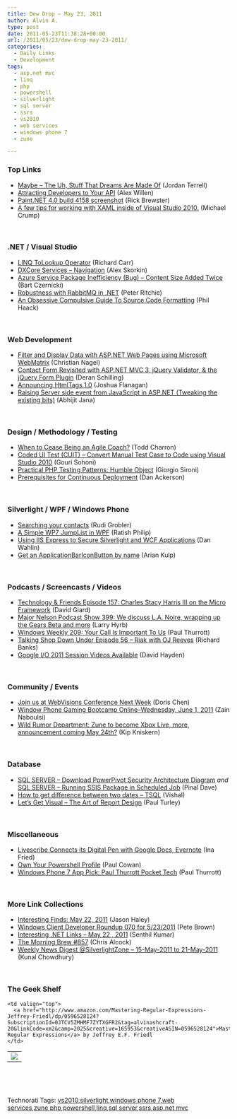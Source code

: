 ```yaml
---
title: Dew Drop – May 23, 2011
author: Alvin A.
type: post
date: 2011-05-23T11:38:28+00:00
url: /2011/05/23/dew-drop-may-23-2011/
categories:
  - Daily Links
  - Development
tags:
  - asp.net mvc
  - linq
  - php
  - powershell
  - silverlight
  - sql server
  - ssrs
  - vs2010
  - web services
  - windows phone 7
  - zune

---
```

### <a name="top"></a>Top Links

  * <a href="http://blog.jordanterrell.com/post/Maybe-The-Uh-Stuff-That-Dreams-Are-Made-Of.aspx" target="_blank">Maybe – The Uh, Stuff That Dreams Are Made Of</a> (Jordan Terrell)
  * [Attracting Developers to Your API][1] (Alex Willen)
  * [Paint.NET 4.0 build 4158 screenshot][2] (Rick Brewster)
  * [A few tips for working with XAML inside of Visual Studio 2010.][3] (Michael Crump)

&#160;

### <a name="dotnet"></a>.NET / Visual Studio

  * [LINQ ToLookup Operator][4] (Richard Carr)
  * [DXCore Services – Navigation][5] (Alex Skorkin)
  * [Azure Service Package Inefficiency (Bug) &#8211; Content Size Added Twice][6] (Bart Czernicki)
  * [Robustness with RabbitMQ in .NET][7] (Peter Ritchie)
  * [An Obsessive Compulsive Guide To Source Code Formatting][8] (Phil Haack)

&#160;

### <a name="web"></a>Web Development

  * [Filter and Display Data with ASP.NET Web Pages using Microsoft WebMatrix][9] (Christian Nagel)
  * [Contact Form Revisited with ASP.NET MVC 3, jQuery Validator, & the jQuery Form Plugin][10] (Deran Schilling)
  * [Announcing HtmlTags 1.0][11] (Joshua Flanagan)
  * [Raising Server side event from JavaScript in ASP.NET (Tweaking the existing bits)][12] (Abhijit Jana)

&#160;

### <a name="design"></a>Design / Methodology / Testing

  * [When to Cease Being an Agile Coach?][13] (Todd Charron)
  * [Coded UI Test (CUIT) &#8211; Convert Manual Test Case to Code using Visual Studio 2010][14] (Gouri Sohoni)
  * [Practical PHP Testing Patterns: Humble Object][15] (Giorgio Sironi)
  * [Prerequisites for Continuous Deployment][16] (Dan Ackerson)

&#160;

### <a name="silverlight"></a>Silverlight / WPF / Windows Phone

  * [Searching your contacts][17] (Rudi Grobler)
  * [A Simple WP7 JumpList in WPF][18] (Ratish Philip)
  * [Using IIS Express to Secure Silverlight and WCF Applications][19] (Dan Wahlin)
  * [Get an ApplicationBarIconButton by name][20] (Arian Kulp)

&#160;

### <a name="podcasts"></a>Podcasts / Screencasts / Videos

  * <a href="http://feedproxy.google.com/~r/TechnologyAndFriends/~3/w-BMZ-uEDc0/tf157.aspx" target="_blank">Technology & Friends Episode 157: Charles Stacy Harris III on the Micro Framework</a> (David Giard)
  * <a href="http://feedproxy.google.com/~r/MajorNelsonblogcast/~3/6tj3fcDXcMM/" target="_blank">Major Nelson Podcast Show 399: We discuss L.A. Noire, wrapping up the Gears Beta and more</a> (Larry Hyrb)
  * [Windows Weekly 209: Your Call Is Important To Us][21] (Paul Thurrott)
  * <a href="http://feedproxy.google.com/~r/TalkingShopDownUnder/~3/3vxyVY39KO0/episode-56-riak-with-oj-reeves.html" target="_blank">Talking Shop Down Under Episode 56 &#8211; Riak with OJ Reeves</a> (Richard Banks)
  * [Google I/O 2011 Session Videos Available][22] (David Hayden)

&#160;

### <a name="events"></a>Community / Events

  * [Join us at WebVisions Conference Next Week][23] (Doris Chen)
  * [Window Phone Gaming Bootcamp Online–Wednesday, June 1, 2011][24] (Zain Naboulsi)
  * [Wild Rumor Department: Zune to become Xbox Live, more, announcement coming May 24th?][25] (Kip Kniskern)

&#160;

### <a name="db"></a>Database

  * [SQL SERVER – Download PowerPivot Security Architecture Diagram][26] _and_ [SQL SERVER – Running SSIS Package in Scheduled Job][27] (Pinal Dave)
  * [How to get difference between two dates – TSQL][28] (Vishal)
  * [Let’s Get Visual – The Art of Report Design][29] (Paul Turley)

&#160;

### <a name="misc"></a>Miscellaneous

  * [Livescribe Connects its Digital Pen with Google Docs, Evernote][30] (Ina Fried)
  * [Own Your Powershell Profile][31] (Paul Cowan)
  * [Windows Phone 7 App Pick: Paul Thurrott Pocket Tech][32] (Paul Thurrott)

&#160;

### <a name="links"></a>More Link Collections

  * [Interesting Finds: May 22, 2011][33] (Jason Haley)
  * [Windows Client Developer Roundup 070 for 5/23/2011][34] (Pete Brown)
  * [Interesting .NET Links – May 22 , 2011][35] (Senthil Kumar)
  * [The Morning Brew #857][36] (Chris Alcock)
  * [Weekly News Digest @SilverlightZone &#8211; 15-May-2011 to 21-May-2011][37] (Kunal Chowdhury)

&#160;

### <a name="shelf"></a>The Geek Shelf

<table border="0" cellspacing="0" cellpadding="0">
  <tr>
    <td>
      <img data-recalc-dims="1" decoding="async" src="https://i0.wp.com/ecx.images-amazon.com/images/I/417uSGlaG-L._SL160_.jpg?w=660" />
    </td>
    
    <td valign="top">
      <a href="http://www.amazon.com/Mastering-Regular-Expressions-Jeffrey-Friedl/dp/0596528124?SubscriptionId=0JTCV5ZMHMF7ZYTXGFR2&tag=alvinashcraft-20&linkCode=xm2&camp=2025&creative=165953&creativeASIN=0596528124">Mastering Regular Expressions</a> by Jeffrey E.F. Friedl
    </td>
  </tr>
</table>

&#160;

<div style="padding-bottom: 0px; margin: 0px; padding-left: 0px; padding-right: 0px; display: inline; float: none; padding-top: 0px" id="scid:C16BAC14-9A3D-4c50-9394-FBFEF7A93539:b33cf325-9eed-4cda-884a-e05cd0259281" class="wlWriterEditableSmartContent">
  <!--dotnetkickit-->
</div>

&#160;

<div style="padding-bottom: 0px; margin: 0px; padding-left: 0px; padding-right: 0px; display: inline; float: none; padding-top: 0px" id="scid:0767317B-992E-4b12-91E0-4F059A8CECA8:a25b48e5-ae6c-471d-947a-7e378d38c29a" class="wlWriterEditableSmartContent">
  Technorati Tags: <a href="http://technorati.com/tags/vs2010" rel="tag">vs2010</a>,<a href="http://technorati.com/tags/silverlight" rel="tag">silverlight</a>,<a href="http://technorati.com/tags/windows+phone+7" rel="tag">windows phone 7</a>,<a href="http://technorati.com/tags/web+services" rel="tag">web services</a>,<a href="http://technorati.com/tags/zune" rel="tag">zune</a>,<a href="http://technorati.com/tags/php" rel="tag">php</a>,<a href="http://technorati.com/tags/powershell" rel="tag">powershell</a>,<a href="http://technorati.com/tags/linq" rel="tag">linq</a>,<a href="http://technorati.com/tags/sql+server" rel="tag">sql server</a>,<a href="http://technorati.com/tags/ssrs" rel="tag">ssrs</a>,<a href="http://technorati.com/tags/asp.net+mvc" rel="tag">asp.net mvc</a>
</div>

 [1]: http://feedproxy.google.com/~r/ProgrammableWeb/~3/52HwB_RtAxg/
 [2]: http://blog.getpaint.net/2011/05/21/paint-net-4-0-build-4158-screenshot/
 [3]: http://feedproxy.google.com/~r/MichaelCrump/~3/5gvCPJcm2O4/a-few-tips-for-working-with-xaml-inside-of-visual.aspx
 [4]: http://feedproxy.google.com/~r/BlackwaspLatestAdditions/~3/M4jnyOnxfPI/LinqToLookup.aspx
 [5]: http://www.skorkin.com/2011/05/dxcore-services-navigation/
 [6]: http://silverlighthack.com/post.aspx?id=9533a841-4f25-40bb-a78e-a2ac13e5a79a
 [7]: http://feedproxy.google.com/~r/PeterRitchiesMvpBlog/~3/oo76PBrx3gQ/robustness-with-rabbitmq-in-net.aspx
 [8]: http://feeds.haacked.com/~r/haacked/~3/BIZunAKn9Ws/an-obsessive-compulsive-guide-to-source-code-formatting.aspx
 [9]: http://weblogs.thinktecture.com/cnagel/2011/05/filter-and-display-data-with-aspnet-web-pages-using-microsoft-webmatrix.html
 [10]: http://feedproxy.google.com/~r/derans/~3/z80QrfQw8Ec/contact-form-revisited-with-aspnet-mvc.html
 [11]: http://feedproxy.google.com/~r/JoshuaFlanagan/~3/6vRja0bgZaE/
 [12]: http://dailydotnettips.com/2011/05/19/raising-server-side-event-from-javascript-in-asp-net-tweaking-the-existing-bits/
 [13]: http://www.infoq.com/news/2011/05/agile-coach
 [14]: http://feedproxy.google.com/~r/netCurryRecentArticles/~3/8tAInvA1-Mw/ShowArticle.aspx
 [15]: http://feeds.dzone.com/~r/zones/agile/~3/VzdcA2FWQ1E/practical-php-testing-patterns-58
 [16]: http://feeds.dzone.com/~r/zones/agile/~3/EvoBzQDFY0o/prerequisites-continuous
 [17]: http://feedproxy.google.com/~r/RudiGroblerInTheCloud/~3/G81wQ47xcAA/searching-your-contacts
 [18]: http://www.codeproject.com/KB/WPF/WPF_JumpList.aspx
 [19]: http://weblogs.asp.net/dwahlin/archive/2011/05/21/using-iis-express-to-secure-silverlight-and-wcf-applications.aspx
 [20]: http://feedproxy.google.com/~r/ArianKulp/~3/86AY9HC57to/get-an-applicationbariconbutton-by-name
 [21]: http://www.winsupersite.com/article/podcast-2/windows-weekly-209-call-important-136226
 [22]: http://www.pnpguidance.net/post/GoogleIO2011SessionVideosAvailable.aspx
 [23]: http://blogs.msdn.com/b/dorischen/archive/2011/05/23/join-us-at-webvisions-conference-next-week.aspx
 [24]: http://feedproxy.google.com/~r/zainnab/~3/wtPBDg0oMXY/window-phone-gaming-bootcamp-online-wednesday-june-1-2011.aspx
 [25]: http://feedproxy.google.com/~r/liveside/~3/zeJ10710Fmw/
 [26]: http://blog.sqlauthority.com/2011/05/22/sql-server-download-powerpivot-security-architecture-diagram/
 [27]: http://blog.sqlauthority.com/2011/05/23/sql-server-running-ssis-package-in-scheduled-job/
 [28]: http://feedproxy.google.com/~r/sqlserverpedia/~3/gZopuNjY3g8/
 [29]: http://www.sqlservercentral.com/blogs/pturley/archive/2011/05/23/let_1920_s-get-visual-_1320_-the-art-of-report-design.aspx
 [30]: http://allthingsd.com/20110522/livescribe-connects-its-digital-pen-with-google-docs-evernote/
 [31]: http://thesoftwaresimpleton.blogspot.com/2011/05/own-your-powershell-profile.html
 [32]: http://www.winsupersite.com/article/windows-phone-7/windows-phone-7-app-pick-paul-thurrott-pocket-tech-136225
 [33]: http://jasonhaley.com/blog/post.aspx?id=cef4071a-9095-4ca1-bb2b-6269a63dfd87
 [34]: http://feedproxy.google.com/~r/PeteBrown/~3/Ii2gy_nqr14/windows-client-developer-roundup-070-for-5-23-2011
 [35]: http://feedproxy.google.com/~r/ginktage/EPSB/~3/e2ZupuwHcdQ/
 [36]: http://feedproxy.google.com/~r/ReflectivePerspective/~3/G76TNHPBa2Q/
 [37]: http://feedproxy.google.com/~r/kunal2383/~3/ClO4Q--cmqs/weekly-news-digest-silverlightzone-15.html